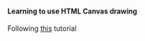 #### Learning to use HTML Canvas drawing 

Following [this](https://developer.mozilla.org/en-US/docs/Web/API/Canvas_API/Tutorial/Basic_usage) tutorial